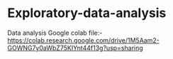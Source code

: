 # Exploratory-data-analysis
Data analysis
Google colab file:-https://colab.research.google.com/drive/1M5Aam2-GOWNG7y0aWbZ75KIYnt44f13g?usp=sharing
